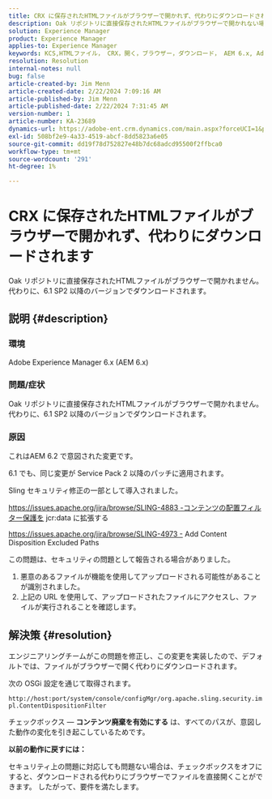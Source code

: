 ```yaml
---
title: CRX に保存されたHTMLファイルがブラウザーで開かれず、代わりにダウンロードされます
description: Oak リポジトリに直接保存されたHTMLファイルがブラウザーで開かれない場合の問題について説明します。
solution: Experience Manager
product: Experience Manager
applies-to: Experience Manager
keywords: KCS,HTMLファイル， CRX，開く，ブラウザー，ダウンロード， AEM 6.x, Adobe Experience Manager 6.x, FAQ
resolution: Resolution
internal-notes: null
bug: false
article-created-by: Jim Menn
article-created-date: 2/22/2024 7:09:16 AM
article-published-by: Jim Menn
article-published-date: 2/22/2024 7:31:45 AM
version-number: 1
article-number: KA-23689
dynamics-url: https://adobe-ent.crm.dynamics.com/main.aspx?forceUCI=1&pagetype=entityrecord&etn=knowledgearticle&id=64fe9348-51d1-ee11-9079-6045bd006268
exl-id: 508bf2e9-4a33-4519-abcf-8dd5823a6e05
source-git-commit: dd19f78d752827e48b7dc68adcd95500f2ffbca0
workflow-type: tm+mt
source-wordcount: '291'
ht-degree: 1%

---
```


# CRX に保存されたHTMLファイルがブラウザーで開かれず、代わりにダウンロードされます


Oak リポジトリに直接保存されたHTMLファイルがブラウザーで開かれません。 代わりに、6.1 SP2 以降のバージョンでダウンロードされます。

## 説明 {#description}


### 環境

Adobe Experience Manager 6.x (AEM 6.x)

### 問題/症状

Oak リポジトリに直接保存されたHTMLファイルがブラウザーで開かれません。 代わりに、6.1 SP2 以降のバージョンでダウンロードされます。

### 原因

これはAEM 6.2 で意図された変更です。

6.1 でも、同じ変更が Service Pack 2 以降のパッチに適用されます。

Sling セキュリティ修正の一部として導入されました。

https://issues.apache.org/jira/browse/SLING-4883 -コンテンツの配置フィルター保護を jcr:data に拡張する

https://issues.apache.org/jira/browse/SLING-4973 - Add Content Disposition Excluded Paths

この問題は、セキュリティの問題として報告される場合がありました。

1. 悪意のあるファイルが機能を使用してアップロードされる可能性があることが識別されました。
2. 上記の URL を使用して、アップロードされたファイルにアクセスし、ファイルが実行されることを確認します。



## 解決策 {#resolution}


エンジニアリングチームがこの問題を修正し、この変更を実装したので、デフォルトでは、ファイルがブラウザーで開く代わりにダウンロードされます。

次の OSGi 設定を通じて取得されます。

`http://host:port/system/console/configMgr/org.apache.sling.security.impl.ContentDispositionFilter`

チェックボックス — <b>コンテンツ廃棄を有効にする</b> は、すべてのパスが、意図した動作の変化を引き起こしているためです。

<b>以前の動作に戻すには：</b>

セキュリティ上の問題に対応しても問題ない場合は、チェックボックスをオフにすると、ダウンロードされる代わりにブラウザーでファイルを直接開くことができます。 したがって、要件を満たします。
